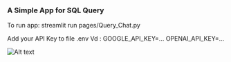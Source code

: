 ### A Simple App for SQL Query

To run app:
    streamlit run pages/Query_Chat.py

Add your API Key to file .env
    Vd : GOOGLE_API_KEY=...
         OPENAI_API_KEY=...

![Alt text](images/diagram.png)